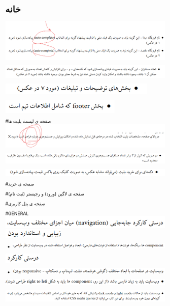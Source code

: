 # خانه
![img.png](img.png)

![img_1.png](img_1.png)

![img_2.png](img_2.png)

![img_3.png](img_3.png)


#صفحە ی لیست بلیت ها
![img_5.png](img_5.png)

![img_6.png](img_6.png)

![img_7.png](img_7.png)

#صفحە ی خرید

#صفحە ی لاگین (ورود) و رجیستر (ثبت نام)

#صفحە ی پنل کاربری

#GENERAL
![img_8.png](img_8.png)
![img_9.png](img_9.png)
  - ![img_10.png](img_10.png)

![img_11.png](img_11.png)
  - ![img_12.png](img_12.png)

![img_13.png](img_13.png)

![img_14.png](img_14.png)


